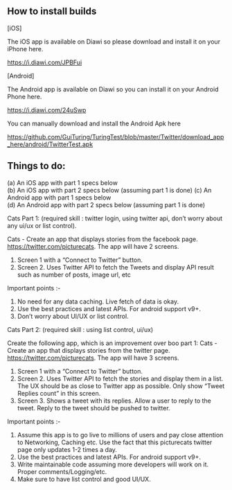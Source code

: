 ## How to install builds

[iOS]

The iOS app is available on Diawi so please download and install it on your iPhone here.

https://i.diawi.com/JPBFui

[Android]

The Android app is available on Diawi so you can install it on your Android Phone here.

https://i.diawi.com/24uSwp

You can manually download and install the Android Apk here

https://github.com/GuiTuring/TuringTest/blob/master/Twitter/download_app_here/android/TwitterTest.apk

## Things to do:

(a)  An iOS app with part 1 specs below  
(b)  An iOS app with part 2 specs below  (assuming part  1  is done)
(c)  An Android app with part 1 specs below  
(d)  An Android app with part 2 specs below  (assuming part  1  is done)

Cats Part 1:
(required skill : twitter login, using twitter api, don’t worry about  any ui/ux or list control).

Cats - Create an app that displays stories from the facebook page. https://twitter.com/picturecats. The app will have 2 screens. 
1) Screen 1 with a “Connect to Twitter” button.
2) Screen 2. Uses Twitter API to fetch the Tweets and display API result such as number of posts, image url, etc

Important points :-
1) No need for any data caching.  Live fetch of data is okay.
2) Use the best practices and latest APIs. For android support v9+.
3)  Don’t worry about UI/UX or list control.

Cats Part 2:
(required skill : using list control, ui/ux)

Create the following app, which is an improvement over boo part 1:
Cats - Create an app that displays stories from the twitter page. https://twitter.com/picturecats. The app will have 3 screens. 
1) Screen 1 with a “Connect to Twitter” button.
2) Screen 2. Uses Twitter API to fetch the stories and display them in a list. The UX should be as close to Twitter app as possible. Only show “Tweet Replies count” in this screen. 
3) Screen 3. Shows a tweet with its replies. Allow a user to reply to the tweet. Reply to the tweet should be  pushed to twitter. 

Important points :-
1) Assume this app is to go live to millions of users and pay close attention to Networking, Caching etc. Use the fact that this picturecats twitter page only updates 1-2 times a day. 
2) Use the best practices and latest APIs. For android support v9+. 
3) Write maintainable code assuming more developers will work on it. Proper comments/Logging/etc.
4)  Make sure to have  list  control and good UI/UX.
